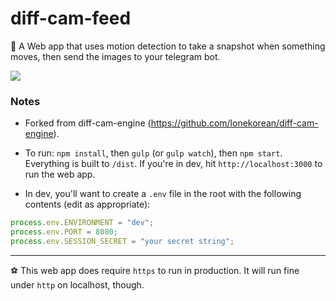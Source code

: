 # diff-cam-feed

🐒 A Web app that uses motion detection to take a snapshot when something moves, then send the images to your telegram bot.

![](https://greenido.files.wordpress.com/2018/08/img_7763-effects.jpg?w=696)

### Notes

- Forked from diff-cam-engine (https://github.com/lonekorean/diff-cam-engine).

- To run: `npm install`, then `gulp` (or `gulp watch`), then `npm start`. Everything is built to `/dist`. If you're in dev, hit `http://localhost:3000` to run the web app.

- In dev, you'll want to create a `.env` file in the root with the following contents (edit as appropriate):

```javascript
process.env.ENVIRONMENT = "dev";
process.env.PORT = 8080;
process.env.SESSION_SECRET = "your secret string";
```

---

⚽️ This web app does require `https` to run in production. It will run fine under `http` on localhost, though.
